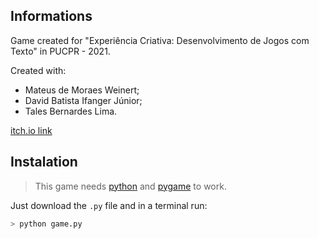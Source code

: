 ## Informations

Game created for "Experiência Criativa: Desenvolvimento de Jogos com Texto" in PUCPR - 2021.

Created with:
- Mateus de Moraes Weinert;
- David Batista Ifanger Júnior;
- Tales Bernardes Lima.

[itch.io link](https://cassaa.itch.io/python-game-genius)

## Instalation

> This game needs [python](https://www.python.org/downloads/) and [pygame](https://www.pygame.org/wiki/GettingStarted) to work.

Just download the `.py` file and in a terminal run:
```bash
> python game.py
```
